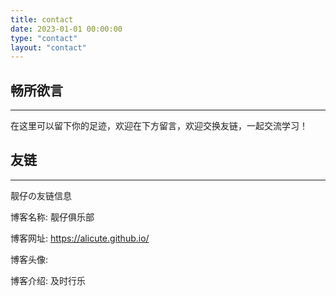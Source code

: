 ```yaml
---
title: contact
date: 2023-01-01 00:00:00
type: "contact"
layout: "contact"
---
```



## 畅所欲言
---
在这里可以留下你的足迹，欢迎在下方留言，欢迎交换友链，一起交流学习！

## 友链
---
靓仔の友链信息

博客名称: 靓仔俱乐部

博客网址:  https://alicute.github.io/

博客头像: 

博客介绍: 及时行乐



